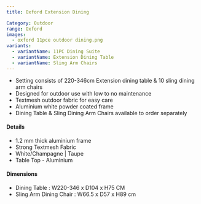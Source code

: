 ```yaml
---
title: Oxford Extension Dining

Category: Outdoor
range: Oxford
images:
  - oxford 11pce outdoor dining.png
variants:
  - variantName: 11PC Dining Suite
  - variantName: Extension Dining Table
  - variantName: Sling Arm Chairs
---
```


* Setting consists of 220-346cm Extension dining table & 10 sling dining arm chairs
* Designed for outdoor use with low to no maintenance
* Textmesh outdoor fabric for easy care
* Aluminium white powder coated frame
* Dining Table & Sling Dining Arm Chairs available to order separately

#### Details

* 1.2 mm thick aluminium frame
* Strong Textmesh Fabric
* White/Champagne | Taupe
* Table Top - Aluminium


#### Dimensions

* Dining Table : W220-346 x D104 x H75 CM
* Sling Arm Dining Chair : W66.5 x D57 x H89 cm
